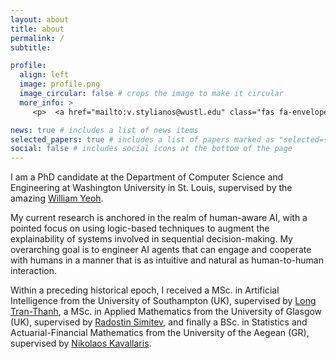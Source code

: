 ```yaml
---
layout: about
title: about
permalink: /
subtitle:

profile:
  align: left
  image: profile.png
  image_circular: false # crops the image to make it circular
  more_info: >
     <p>  <a href="mailto:v.stylianos@wustl.edu" class="fas fa-envelope"> <a/>  <a href="https://twitter.com/the_logicizer"  class="fab fa-twitter" target="_blank"> <a/> </p>

news: true # includes a list of news items
selected_papers: true # includes a list of papers marked as "selected={true}"
social: false # includes social icons at the bottom of the page
---
```


I am a PhD candidate at the Department of Computer Science and Engineering at Washington University in St. Louis, supervised by the amazing [William Yeoh](https://yeoh-lab.wustl.edu/). 

My current research is anchored in the realm of human-aware AI, with a pointed focus on using logic-based techniques to augment the explainability of systems involved in sequential decision-making. My overarching goal is to engineer AI agents that can engage and cooperate with humans in a manner that is as intuitive and natural as human-to-human interaction.

Within a preceding historical epoch, I received a MSc. in Artificial Intelligence from the University of Southampton (UK), supervised by [Long Tran-Thanh](https://human-agentlearning.github.io/HAL-LAB.html), a MSc. in Applied Mathematics from the University of Glasgow (UK), supervised by [Radostin Simitev](https://www.maths.gla.ac.uk/~rs/), and finally a BSc. in Statistics and Actuarial-Financial Mathematics from the University of the Aegean (GR), supervised by [Nikolaos Kavallaris](https://www.kau.se/forskare/nikos-kavallaris).

